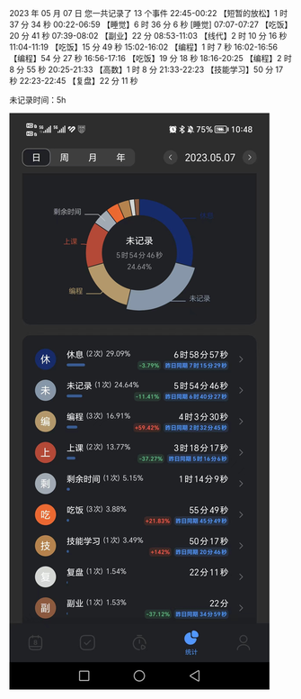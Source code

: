 2023 年 05 月 07 日
您一共记录了 13 个事件
22:45-00:22 【短暂的放松】1 时 37 分 34 秒
00:22-06:59 【睡觉】6 时 36 分 6 秒
[睡觉]
07:07-07:27 【吃饭】20 分 41 秒
07:39-08:02 【副业】22 分
08:53-11:03 【线代】2 时 10 分 16 秒
11:04-11:19 【吃饭】15 分 49 秒
15:02-16:02 【编程】1 时 7 秒
16:02-16:56 【编程】54 分 27 秒
16:56-17:16 【吃饭】19 分 18 秒
18:16-20:25 【编程】2 时 8 分 55 秒
20:25-21:33 【高数】1 时 8 分
21:33-22:23 【技能学习】50 分 17 秒
22:23-22:45 【复盘】22 分 11 秒

未记录时间：5h

![Alt text](../image/%E5%BE%AE%E4%BF%A1%E5%9B%BE%E7%89%87_20230507224920.jpg)